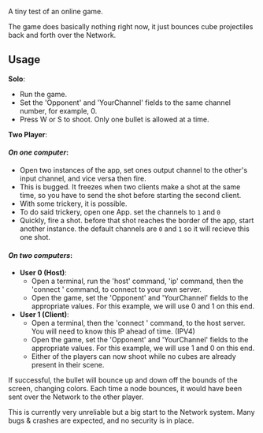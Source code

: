 A tiny test of an online game.

The game does basically nothing right now, it just bounces cube projectiles back and forth over the Network.

## Usage

**Solo**:
- Run the game.
- Set the 'Opponent' and 'YourChannel' fields to the same channel number, for example, 0.
- Press W or S to shoot. Only one bullet is allowed at a time.

**Two Player**:

#### *On one computer*:
- Open two instances of the app, set ones output channel to the other's input channel, and vice versa then fire.
- This is bugged. It freezes when two clients make a shot at the same time, so you have to send the shot before starting the second client. 
- With some trickery, it is possible.
- To do said trickery, open one App. set the channels to `1` and `0`
- Quickly, fire a shot. before that shot reaches the border of the app, start another instance. the default channels are `0` and `1` so it will recieve this one shot.
#### *On two computers*:
- **User 0 (Host)**:
    - Open a terminal, run the 'host' command, 'ip' command, then the 'connect <ip>' command, to connect to your own server.
    - Open the game, set the 'Opponent' and 'YourChannel' fields to the appropriate values. For this example, we will use 0 and 1 on this end.
- **User 1 (Client)**:
    - Open a terminal, then the 'connect <ip>' command, to the host server. You will need to know this IP ahead of time. (IPV4)
    - Open the game, set the 'Opponent' and 'YourChannel' fields to the appropriate values. For this example, we will use 1 and 0 on this end.
    - Either of the players can now shoot while no cubes are already present in their scene.




If successful, the bullet will bounce up and down off the bounds of the screen, changing colors. Each time a node bounces, it would have been sent over the Network to the other player.

This is currently very unreliable but a big start to the Network system. Many bugs & crashes are expected, and no security is in place.
